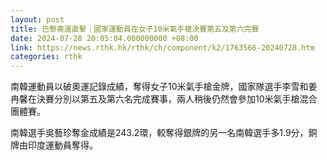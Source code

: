 ```yaml
---
layout: post
title: 巴黎奧運直擊｜國家運動員在女子10米氣手槍決賽第五及第六完賽
date: 2024-07-28 20:05:04.000000000 +08:00
link: https://news.rthk.hk/rthk/ch/component/k2/1763566-20240728.htm
categories: rthk
---
```


南韓運動員以破奧運記錄成績，奪得女子10米氣手槍金牌，國家隊選手李雪和姜冉馨在決賽分別以第五及第六名完成賽事，兩人稍後仍然會參加10米氣手槍混合團體賽。

南韓選手吳藝珍奪金成績是243.2環，較奪得銀牌的另一名南韓選手多1.9分，銅牌由印度運動員奪得。
